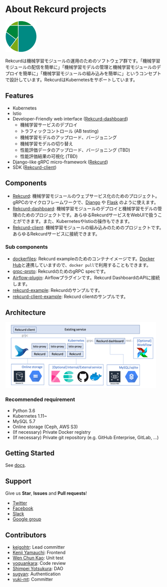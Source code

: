# About Rekcurd projects
<img src="./docs/img/logo.png" width="100">

Rekcurdは機械学習モジュールの運用のためのソフトウェア群です。「機械学習モジュールの配信を簡単に」「機械学習モデルの管理と機械学習モジュールのデプロイを簡単に」「機械学習モジュールの組み込みを簡単に」というコンセプトで設計しています。RekcurdはKubernetesをサポートしています。


## Features
- Kubernetes
- Istio
- Developer-Friendly web interface ([Rekcurd-dashboard](https://github.com/rekcurd/dashboard))
  - 機械学習サービスのデプロイ
  - トラフィックコントロール (AB testing)
  - 機械学習モデルのアップロード、バージョニング
  - 機械学習モデルの切り替え
  - 性能評価データのアップロード、バージョニング (TBD)
  - 性能評価結果の可視化 (TBD)
- Django-like gRPC micro-framework ([Rekcurd](https://github.com/rekcurd/rekcurd-python))
- SDK ([Rekcurd-client](https://github.com/rekcurd/python-client))


## Components
- [Rekcurd](https://github.com/rekcurd/rekcurd-python): 機械学習モジュールのウェブサービス化のためのプロジェクト。gRPCのマイクロフレームワークで、[Django](https://docs.djangoproject.com/) や [Flask](http://flask.pocoo.org/) のように使えます。
- [Rekcurd-dashboard](https://github.com/rekcurd/dashboard): 機械学習モジュールのデプロイと機械学習モデルの管理のためのプロジェクトです。あらゆるRekcurdサービスをWebUIで扱うことができます。また、KubernetesやIstioの操作もできます。
- [Rekcurd-client](https://github.com/rekcurd/python-client): 機械学習モジュールの組み込みのためのプロジェクトです。あらゆるRekcurdサービスに接続できます。

### Sub components
- [dockerfiles](https://github.com/rekcurd/dockerfiles): Rekcurd exampleのためのコンテナイメージです。[Docker Hub](https://hub.docker.com/r/rekcurd/rekcurd)と連携していますので、`docker pull`で利用することもできます。
- [grpc-proto](https://github.com/rekcurd/grpc-proto): RekcurdのためのgRPC specです。
- [Airflow-plugin](https://github.com/rekcurd/airflow-plugin): Airflowプラグインです。Rekcurd DashboardのAPIに接続します。
- [rekcurd-example](https://github.com/rekcurd/rekcurd-example): Rekcurdのサンプルです。
- [rekcurd-client-example](https://github.com/rekcurd/rekcurd-client-example): Rekcurd clientのサンプルです。


## Architecture
<img src="./docs/img/architecture.png" width="480">

### Recommended requirement
- Python 3.6
- Kubernetes 1.11~
- MySQL 5.7
- Online storage (Ceph, AWS S3)
- (If necessary) Private Docker registry
- (If necessary) Private git repository (e.g. GitHub Enterprise, GitLab, ...)


## Getting Started
See [docs](./docs/).


## Support
Give us **Star**, **Issues** and **Pull requests**!

- [Twitter](https://twitter.com/rekcurd)
- [Facebook](https://www.facebook.com/rekcurd/)
- [Slack](https://rekcurd.slack.com/)
- [Google group](https://groups.google.com/forum/?hl=ja#!forum/rekcurd-dev)


## Contributors
- [keigohtr](https://github.com/keigohtr): Lead committer
- [Kenji Yamauchi](https://github.com/yustoris): Frontend
- [Wen Chun Kao](https://github.com/jkw552403): Unit test
- [yoquankara](https://github.com/yoquankara): Code review
- [Shimpei Yotsukura](https://github.com/shimpei-yotsukura): DAO
- [sugyan](https://github.com/sugyan): Authentication
- [yuki-mt](https://github.com/yuki-mt): Committer
